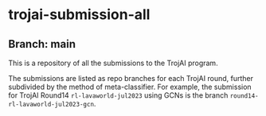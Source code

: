 # trojai-submission-all
## Branch: main

This is a repository of all the submissions to the TrojAI program. 

The submissions are listed as repo branches for each TrojAI round, further subdivided by the method of meta-classifier. For example, the submission for TrojAI Round14 `rl-lavaworld-jul2023` using GCNs is the branch `round14-rl-lavaworld-jul2023-gcn`.
